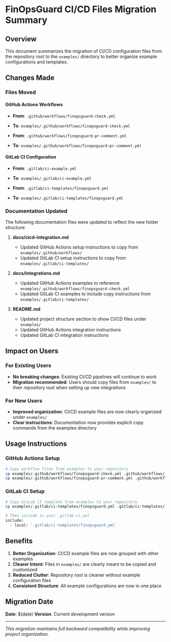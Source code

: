 # FinOpsGuard CI/CD Files Migration Summary

## Overview
This document summarizes the migration of CI/CD configuration files from the repository root to the `examples/` directory to better organize example configurations and templates.

## Changes Made

### Files Moved

#### GitHub Actions Workflows
- **From**: `.github/workflows/finopsguard-check.yml`
- **To**: `examples/.github/workflows/finopsguard-check.yml`

- **From**: `.github/workflows/finopsguard-pr-comment.yml`  
- **To**: `examples/.github/workflows/finopsguard-pr-comment.yml`

#### GitLab CI Configuration
- **From**: `.gitlab/ci-example.yml`
- **To**: `examples/.gitlab/ci-example.yml`

- **From**: `.gitlab/ci-templates/finopsguard.yml`
- **To**: `examples/.gitlab/ci-templates/finopsguard.yml`

### Documentation Updated

The following documentation files were updated to reflect the new folder structure:

1. **docs/cicd-integration.md**
   - Updated GitHub Actions setup instructions to copy from `examples/.github/workflows/`
   - Updated GitLab CI setup instructions to copy from `examples/.gitlab/ci-templates/`

2. **docs/integrations.md**
   - Updated GitHub Actions examples to reference `examples/.github/workflows/finopsguard-check.yml`
   - Updated GitLab CI examples to include copy instructions from `examples/.gitlab/ci-templates/`

3. **README.md**
   - Updated project structure section to show CI/CD files under `examples/`
   - Updated GitHub Actions integration instructions
   - Updated GitLab CI integration instructions

## Impact on Users

### For Existing Users
- **No breaking changes**: Existing CI/CD pipelines will continue to work
- **Migration recommended**: Users should copy files from `examples/` to their repository root when setting up new integrations

### For New Users
- **Improved organization**: CI/CD example files are now clearly organized under `examples/`
- **Clear instructions**: Documentation now provides explicit copy commands from the examples directory

## Usage Instructions

### GitHub Actions Setup
```bash
# Copy workflow files from examples to your repository
cp examples/.github/workflows/finopsguard-check.yml .github/workflows/
cp examples/.github/workflows/finopsguard-pr-comment.yml .github/workflows/
```

### GitLab CI Setup
```bash
# Copy GitLab CI template from examples to your repository
cp examples/.gitlab/ci-templates/finopsguard.yml .gitlab/ci-templates/

# Then include in your .gitlab-ci.yml
include:
  - local: '.gitlab/ci-templates/finopsguard.yml'
```

## Benefits

1. **Better Organization**: CI/CD example files are now grouped with other examples
2. **Clearer Intent**: Files in `examples/` are clearly meant to be copied and customized
3. **Reduced Clutter**: Repository root is cleaner without example configuration files
4. **Consistent Structure**: All example configurations are now in one place

## Migration Date
**Date**: $(date)
**Version**: Current development version

---

*This migration maintains full backward compatibility while improving project organization.*
